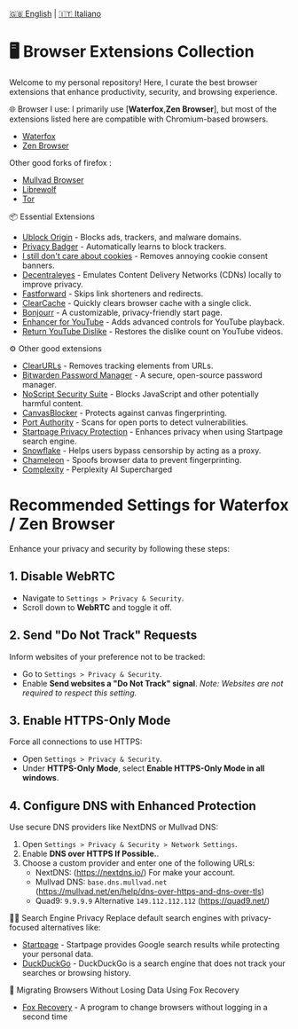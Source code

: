 [🇬🇧 English](README.md) | [🇮🇹 Italiano](README.it.md)

# 🖥️ Browser Extensions Collection
Welcome to my personal repository! Here, I curate the best browser extensions that enhance productivity, security, and browsing experience.

🌐 Browser I use:
I primarily use [**Waterfox**,**Zen Browser**], but most of the extensions listed here are compatible with Chromium-based browsers.

* [Waterfox](https://www.waterfox.net/)
* [Zen Browser](https://zen-browser.app/)

Other good forks of firefox :
* [Mullvad Browser](https://mullvad.net/it)
* [Librewolf](https://librewolf.net/)
* [Tor](https://www.torproject.org/it/)

📦 Essential Extensions
* [Ublock Origin](https://addons.mozilla.org/en-US/firefox/addon/ublock-origin/) - Blocks ads, trackers, and malware domains.
* [Privacy Badger](https://addons.mozilla.org/en-US/firefox/addon/privacy-badger17/) - Automatically learns to block trackers.
* [I still don't care about cookies](https://addons.mozilla.org/en-US/firefox/addon/istilldontcareaboutcookies/) - Removes annoying cookie consent banners.
* [Decentraleyes](https://addons.mozilla.org/en-US/firefox/addon/decentraleyes/) - Emulates Content Delivery Networks (CDNs) locally to improve privacy.
* [Fastforward](https://addons.mozilla.org/en-US/firefox/addon/fastforwardteam/) - Skips link shorteners and redirects.
* [ClearCache](https://addons.mozilla.org/en-US/firefox/addon/clearcache/) - Quickly clears browser cache with a single click.
* [Bonjourr](https://addons.mozilla.org/en-US/firefox/addon/bonjourr-startpage/?utm_source=addons.mozilla.org&utm_medium=referral&utm_content=search) - A customizable, privacy-friendly start page.
* [Enhancer for YouTube](https://addons.mozilla.org/en-US/firefox/addon/enhancer-for-youtube/) - Adds advanced controls for YouTube playback.
* [Return YouTube Dislike](https://addons.mozilla.org/en-US/firefox/addon/return-youtube-dislikes/) - Restores the dislike count on YouTube videos.

⚙️ Other good extensions
* [ClearURLs](https://addons.mozilla.org/en-US/firefox/addon/clearurls/?utm_source=addons.mozilla.org&utm_medium=referral&utm_content=search) - Removes tracking elements from URLs.
* [Bitwarden Password Manager](https://addons.mozilla.org/en-US/firefox/addon/bitwarden-password-manager/?utm_source=addons.mozilla.org&utm_medium=referral&utm_content=search) - A secure, open-source password manager.
* [NoScript Security Suite](https://addons.mozilla.org/en-US/firefox/addon/noscript/?utm_source=addons.mozilla.org&utm_medium=referral&utm_content=search) - Blocks JavaScript and other potentially harmful content.
* [CanvasBlocker](https://addons.mozilla.org/en-US/firefox/addon/canvasblocker/?utm_source=addons.mozilla.org&utm_medium=referral&utm_content=search) - Protects against canvas fingerprinting.
* [Port Authority](https://addons.mozilla.org/en-US/firefox/addon/port-authority/?utm_source=addons.mozilla.org&utm_medium=referral&utm_content=search) - Scans for open ports to detect vulnerabilities.
* [Startpage Privacy Protection](https://addons.mozilla.org/en-US/firefox/addon/startpage-privacy-protection/?utm_source=addons.mozilla.org&utm_medium=referral&utm_content=search) - Enhances privacy when using Startpage search engine.
* [Snowflake](https://addons.mozilla.org/en-US/firefox/addon/torproject-snowflake/?utm_source=addons.mozilla.org&utm_medium=referral&utm_content=search) - Helps users bypass censorship by acting as a proxy.
* [Chameleon](https://addons.mozilla.org/en-US/firefox/addon/chameleon-ext/?utm_source=addons.mozilla.org&utm_medium=referral&utm_content=search) - Spoofs browser data to prevent fingerprinting.
* [Complexity](https://addons.mozilla.org/en-US/firefox/addon/complexity/) - Perplexity AI Supercharged

# Recommended Settings for Waterfox / Zen Browser
Enhance your privacy and security by following these steps:
## 1. Disable WebRTC
- Navigate to `Settings > Privacy & Security`.
- Scroll down to **WebRTC** and toggle it off.
## 2. Send "Do Not Track" Requests
Inform websites of your preference not to be tracked:
- Go to `Settings > Privacy & Security`.
- Enable **Send websites a "Do Not Track" signal**.
*Note: Websites are not required to respect this setting.*
## 3. Enable HTTPS-Only Mode
Force all connections to use HTTPS:
- Open `Settings > Privacy & Security`.
- Under **HTTPS-Only Mode**, select **Enable HTTPS-Only Mode in all windows**.
## 4. Configure DNS with Enhanced Protection
Use secure DNS providers like NextDNS or Mullvad DNS:
1. Open `Settings > Privacy & Security > Network Settings`.
2. Enable **DNS over HTTPS If Possible.**.
3. Choose a custom provider and enter one of the following URLs:
   - NextDNS: (https://nextdns.io/) For make your account.
   - Mullvad DNS: `base.dns.mullvad.net` (https://mullvad.net/en/help/dns-over-https-and-dns-over-tls)
   - Quad9: `9.9.9.9` Alternative `149.112.112.112` (https://quad9.net/)

🕵🏻 Search Engine Privacy
Replace default search engines with privacy-focused alternatives like:
* [Startpage](https://www.startpage.com/) - Startpage provides Google search results while protecting your personal data.
* [DuckDuckGo](https://duckduckgo.com/) - DuckDuckGo is a search engine that does not track your searches or browsing history.

💱 Migrating Browsers Without Losing Data Using Fox Recovery
* [Fox Recovery](https://github.com/Hisako/Fox-Recovery) - A program to change browsers without logging in a second time
